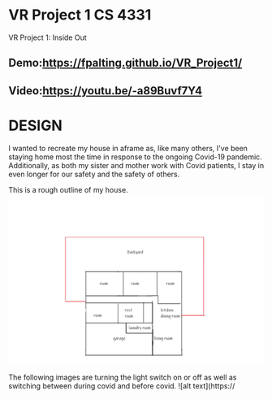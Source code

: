 # VR Project 1 CS 4331
VR Project 1: Inside Out
## Demo:https://fpalting.github.io/VR_Project1/
## Video:https://youtu.be/-a89Buvf7Y4
# DESIGN
I wanted to recreate my house in aframe as, like many others, I've been staying home most the time in response to the ongoing Covid-19 pandemic. Additionally, as both my sister and mother work with Covid patients, I stay in even longer for our safety and the safety of others.

This is a rough outline of my house.
![alt text](https://github.com/fpalting/VR_Project1/blob/main/img/outline_house.png?raw=true)

The following images are turning the light switch on or off as well as switching between during covid and before covid.
![alt text](https://
